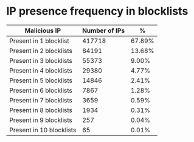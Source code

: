 # IP presence frequency in blocklists
| Malicious IP | Number of IPs | % |
|----|----|----|
| Present in 1 blocklist | 417718 | 67.89% |
| Present in 2 blocklists | 84191 | 13.68% |
| Present in 3 blocklists | 55373 | 9.00% |
| Present in 4 blocklists | 29380 | 4.77% |
| Present in 5 blocklists | 14846 | 2.41% |
| Present in 6 blocklists | 7867 | 1.28% |
| Present in 7 blocklists | 3659 | 0.59% |
| Present in 8 blocklists | 1934 | 0.31% |
| Present in 9 blocklists | 257 | 0.04% |
| Present in 10 blocklists | 65 | 0.01% |
